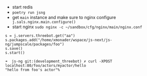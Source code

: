 - start redis
- `poetry run jsng`
- get `main` instance and make sure to nginx configure` j.sals.nginx.main.configure()`
- start nginx `sudo nginx -c ~/sandbox/cfg/nginx/main/nginx.conf`


```
s = j.servers.threebot.get("aa") 
s.packages.add("/home/xmonader/wspace/js-next/js-ng/jumpscale/packages/foo")  
s.save()
s.start()

```


```
➜  js-ng git:(development_threebot) ✗ curl -XPOST localhost:80/foo/actors/myactor/hello
"hello from foo's actor"%       

```
